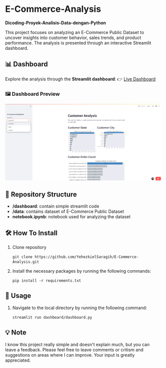 # E-Commerce-Analysis
**Dicoding-Proyek-Analisis-Data-dengan-Python**

This project focuses on analyzing an E-Commerce Public Dataset to uncover insights into customer behavior, sales trends, and product performance. The analysis is presented through an interactive Streamlit dashboard.

## 📊 Dashboard
Explore the analysis through the **Streamlit dashboard**:
👉 [Live Dashboard](https://dicoding-e-commerce-analysis.streamlit.app/)

### 🖼️ Dashboard Preview
![Dashboard Preview](https://github.com/YehezkielSaragih/E-Commerce-Analysis/blob/main/ECommerceDashboard_SamplePage.png)

## 📂 Repository Structure

- **/dashboard**: contain simple streamlit code
- **/data**: contains dataset of E-Commerce Public Dataset
- **notebook.ipynb**: notebook used for analyzing the dataset

## 🛠️ How To Install

1. Clone repository 

   ```shell
   git clone https://github.com/YehezkielSaragih/E-Commerce-Analysis.git
   ```

2. Install the necessary packages by running the following commands:

    ```shell
    pip install -r requirements.txt
    ```

## 🚀 Usage
1. Navigate to the local directory by running the following command:

    ```shell
    streamlit run dashboard/dashboard.py
    ```

## 💡 Note
I know this project really simple and doesn't explain much, but you can leave a feedback. Please feel free to leave comments or critism and suggestions on areas where I can improve. Your input is greatly appreciated.
